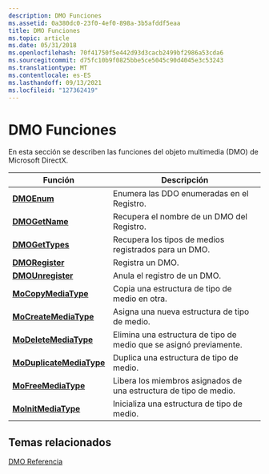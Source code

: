 ```yaml
---
description: DMO Funciones
ms.assetid: 0a380dc0-23f0-4ef0-898a-3b5afddf5eaa
title: DMO Funciones
ms.topic: article
ms.date: 05/31/2018
ms.openlocfilehash: 70f41750f5e442d93d3cacb2499bf2986a53cda6
ms.sourcegitcommit: d75fc10b9f0825bbe5ce5045c90d4045e3c53243
ms.translationtype: MT
ms.contentlocale: es-ES
ms.lasthandoff: 09/13/2021
ms.locfileid: "127362419"
---
```

# <a name="dmo-functions"></a>DMO Funciones

En esta sección se describen las funciones del objeto multimedia (DMO) de Microsoft DirectX.



| Función                                             | Descripción                                                   |
|------------------------------------------------------|---------------------------------------------------------------|
| [**DMOEnum**](/previous-versions/windows/desktop/api/Dmoreg/nf-dmoreg-dmoenum)                           | Enumera las DDO enumeradas en el Registro.                       |
| [**DMOGetName**](/previous-versions/windows/desktop/api/Dmoreg/nf-dmoreg-dmogetname)                     | Recupera el nombre de un DMO del Registro.                |
| [**DMOGetTypes**](/previous-versions/windows/desktop/api/Dmoreg/nf-dmoreg-dmogettypes)                   | Recupera los tipos de medios registrados para un DMO.               |
| [**DMORegister**](/previous-versions/windows/desktop/api/Dmoreg/nf-dmoreg-dmoregister)                   | Registra un DMO.                                              |
| [**DMOUnregister**](/previous-versions/windows/desktop/api/Dmoreg/nf-dmoreg-dmounregister)               | Anula el registro de un DMO.                                            |
| [**MoCopyMediaType**](/previous-versions/windows/desktop/api/Dmort/nf-dmort-mocopymediatype)           | Copia una estructura de tipo de medio en otra.                   |
| [**MoCreateMediaType**](/previous-versions/windows/desktop/api/Dmort/nf-dmort-mocreatemediatype)       | Asigna una nueva estructura de tipo de medio.                         |
| [**MoDeleteMediaType**](/previous-versions/windows/desktop/api/Dmort/nf-dmort-modeletemediatype)       | Elimina una estructura de tipo de medio que se asignó previamente. |
| [**MoDuplicateMediaType**](/previous-versions/windows/desktop/api/Dmort/nf-dmort-moduplicatemediatype) | Duplica una estructura de tipo de medio.                            |
| [**MoFreeMediaType**](/previous-versions/windows/desktop/api/Dmort/nf-dmort-mofreemediatype)           | Libera los miembros asignados de una estructura de tipo de medio.        |
| [**MoInitMediaType**](/previous-versions/windows/desktop/api/Dmort/nf-dmort-moinitmediatype)           | Inicializa una estructura de tipo de medio.                           |



 

## <a name="related-topics"></a>Temas relacionados

<dl> <dt>

[DMO Referencia](dmo-reference.md)
</dt> </dl>

 

 



